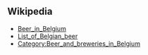 
## Wikipedia

- [Beer_in_Belgium](http://en.wikipedia.org/wiki/Beer_in_Belgium)
- [List_of_Belgian_beer](http://en.wikipedia.org/wiki/List_of_Belgian_beer)
- [Category:Beer_and_breweries_in_Belgium](http://en.wikipedia.org/wiki/Category:Beer_and_breweries_in_Belgium)

